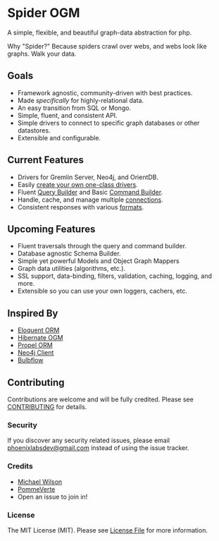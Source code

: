 # Spider OGM
A simple, flexible, and beautiful graph-data abstraction for php.

Why "Spider?" Because spiders crawl over webs, and webs look like graphs. Walk your data.

## Goals
  * Framework agnostic, community-driven with best practices.
  * Made *specifically* for highly-relational data.
  * An easy transition from SQL or Mongo.
  * Simple, fluent, and consistent API.
  * Simple drivers to connect to specific graph databases or other datastores.
  * Extensible and configurable.

## Current Features
  * Drivers for Gremlin Server, Neo4j, and OrientDB.
  * Easily [create your own one-class drivers](create-driver.md).
  * Fluent [Query Builder](command-builder.md) and Basic [Command Builder](command-builder.md).
  * Handle, cache, and manage multiple [connections](getting-started.md).
  * Consistent responses with various [formats](responses.md).
  
## Upcoming Features
  * Fluent traversals through the query and command builder.
  * Database agnostic Schema Builder.
  * Simple yet powerful Models and Object Graph Mappers
  * Graph data utilities (algorithms, etc.).
  * SSL support, data-binding, filters, validation, caching, logging, and more.
  * Extensible so you can use your own loggers, cachers, etc.

## Inspired By
  * [Eloquent ORM](http://laravel.com/docs/5.0/eloquent)
  * [Hibernate OGM](http://hibernate.org/ogm/)
  * [Propel ORM](http://propelorm.org)
  * [Neo4j Client](https://github.com/neoxygen/neo4j-neoclient)
  * [Bulbflow](http://bulbflow.com/)
  
## Contributing
Contributions are welcome and will be fully credited. Please see [CONTRIBUTING](contributing.md) for details.

### Security
If you discover any security related issues, please email phoenixlabsdev@gmail.com instead of using the issue tracker.

### Credits
- [Michael Wilson](https://github.com/chrismichaels84)
- [PommeVerte](https://github.com/PommeVerte)
- Open an issue to join in!

### License
The MIT License (MIT). Please see [License File](license.md) for more information.